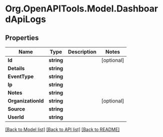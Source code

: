# Org.OpenAPITools.Model.DashboardApiLogs
## Properties

Name | Type | Description | Notes
------------ | ------------- | ------------- | -------------
**Id** | **string** |  | [optional] 
**Details** | **string** |  | 
**EventType** | **string** |  | 
**Ip** | **string** |  | 
**Notes** | **string** |  | 
**OrganizationId** | **string** |  | [optional] 
**Source** | **string** |  | 
**UserId** | **string** |  | 

[[Back to Model list]](../README.md#documentation-for-models) [[Back to API list]](../README.md#documentation-for-api-endpoints) [[Back to README]](../README.md)

